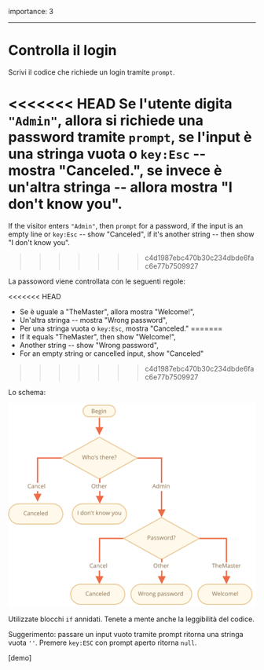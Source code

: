 importance: 3

---

# Controlla il login

Scrivi il codice che richiede un login tramite `prompt`.

<<<<<<< HEAD
Se l'utente digita `"Admin"`, allora si richiede una password tramite `prompt`, se l'input è una stringa vuota o `key:Esc` -- mostra "Canceled.", se invece è un'altra stringa -- allora mostra "I don't know you".
=======
If the visitor enters `"Admin"`, then `prompt` for a password, if the input is an empty line or `key:Esc` -- show "Canceled", if it's another string -- then show "I don't know you".
>>>>>>> c4d1987ebc470b30c234dbde6fac6e77b7509927

La passoword viene controllata con le seguenti regole:

<<<<<<< HEAD
- Se è uguale a "TheMaster", allora mostra "Welcome!",
- Un'altra stringa -- mostra "Wrong password",
- Per una stringa vuota o `key:Esc`, mostra "Canceled."
=======
- If it equals "TheMaster", then show "Welcome!",
- Another string -- show "Wrong password",
- For an empty string or cancelled input, show "Canceled"
>>>>>>> c4d1987ebc470b30c234dbde6fac6e77b7509927

Lo schema:

![](ifelse_task.svg)

Utilizzate blocchi `if` annidati. Tenete a mente anche la leggibilità del codice.

Suggerimento: passare un input vuoto tramite prompt ritorna una stringa vuota `''`. Premere `key:ESC` con prompt aperto ritorna `null`.

[demo]
